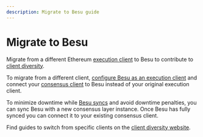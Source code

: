 ```yaml
---
description: Migrate to Besu guide
---
```


# Migrate to Besu

Migrate from a different Ethereum [execution client](../concepts/the-merge.md#execution-clients) to Besu to contribute to [client diversity](https://clientdiversity.org/).

To migrate from a different client, [configure Besu as an execution client](connect/mainnet.md#2-start-besu) and connect your [consensus client](../concepts/the-merge.md#consensus-clients) to Besu instead of your original execution client.

To minimize downtime while [Besu syncs](connect/sync-node.md) and avoid downtime penalties, you can sync Besu with a new consensus layer instance. Once Besu has fully synced you can connect it to your existing consensus client.

Find guides to switch from specific clients on the [client diversity website](https://clientdiversity.org/#switch).
